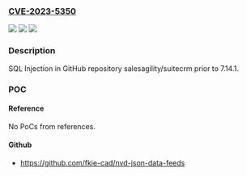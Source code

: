 ### [CVE-2023-5350](https://cve.mitre.org/cgi-bin/cvename.cgi?name=CVE-2023-5350)
![](https://img.shields.io/static/v1?label=Product&message=salesagility%2Fsuitecrm&color=blue)
![](https://img.shields.io/static/v1?label=Version&message=unspecified%3C%207.14.1%20&color=brighgreen)
![](https://img.shields.io/static/v1?label=Vulnerability&message=CWE-89%20Improper%20Neutralization%20of%20Special%20Elements%20used%20in%20an%20SQL%20Command&color=brighgreen)

### Description

 SQL Injection in GitHub repository salesagility/suitecrm prior to 7.14.1.

### POC

#### Reference
No PoCs from references.

#### Github
- https://github.com/fkie-cad/nvd-json-data-feeds

